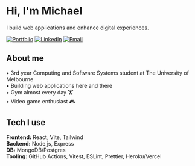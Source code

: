 # Hi, I'm Michael

I build web applications and enhance digital experiences.

[![Portfolio](https://img.shields.io/badge/Portfolio-Live-brightgreen)](https://duc-tran-d671c541cbc3.herokuapp.com/)
[![LinkedIn](https://img.shields.io/badge/LinkedIn-Connect-informational)](https://www.linkedin.com/in/quytrongductran/)
[![Email](https://img.shields.io/badge/Email-Contact-blue)](mailto:trongducnbk43@gmail.com)

## About me

• 3rd year Computing and Software Systems student at The University of Melbourne  
• Building web applications here and there  
• Gym almost every day 🏋️  
• Video game enthusiast 🎮

## Tech I use

**Frontend:** React, Vite, Tailwind  
**Backend:** Node.js, Express  
**DB:** MongoDB/Postgres  
**Tooling:** GitHub Actions, Vitest, ESLint, Prettier, Heroku/Vercel


